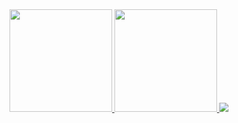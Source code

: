 <a href="https://github.com/geoe9">
    <img height="180em" src="https://github-readme-stats.vercel.app/api?username=geoe9&count_private=true&show_icons=true&include_all_commits=true&theme=calm" />
    <img height="180em" src="https://github-readme-stats.vercel.app/api/top-langs/?username=geoe9&layout=compact&theme=calm" />
    <img src="https://github-readme-stats.vercel.app/api/wakatime?username=@geo9&theme=calm" />
</a>
